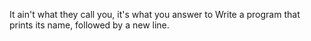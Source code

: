 It ain't what they call you, it's what you answer to
Write a program that prints its name, followed by a new line.
